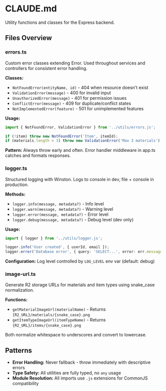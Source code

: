 # CLAUDE.md

Utility functions and classes for the Express backend.

## Files Overview

### errors.ts
Custom error classes extending Error. Used throughout services and controllers for consistent error handling.

**Classes:**
- `NotFoundError(entityName, id)` - 404 when resource doesn't exist
- `ValidationError(message)` - 400 for invalid input
- `UnauthorizedError(message)` - 401 for permission issues
- `ConflictError(message)` - 409 for duplicate/conflict states
- `NotImplementedError(feature)` - 501 for unimplemented features

**Usage:**
```typescript
import { NotFoundError, ValidationError } from '../utils/errors.js';

if (!item) throw new NotFoundError('Item', itemId);
if (materials.length > 3) throw new ValidationError('Max 3 materials');
```

**Pattern:** Always throw early and often. Error handler middleware in app.ts catches and formats responses.

### logger.ts
Structured logging with Winston. Logs to console in dev, file + console in production.

**Methods:**
- `logger.info(message, metadata?)` - Info level
- `logger.warn(message, metadata?)` - Warning level
- `logger.error(message, metadata?)` - Error level
- `logger.debug(message, metadata?)` - Debug level (dev only)

**Usage:**
```typescript
import { logger } from '../utils/logger.js';

logger.info('User created', { userId, email });
logger.error('Database error', { query: 'SELECT...', error: err.message });
```

**Configuration:** Log level controlled by `LOG_LEVEL` env var (default: debug)

### image-url.ts
Generate R2 storage URLs for materials and item types using snake_case normalization.

**Functions:**
- `getMaterialImageUrl(materialName)` - Returns `{R2_URL}/materials/{snake_case}.png`
- `getItemTypeImageUrl(itemTypeName)` - Returns `{R2_URL}/items/{snake_case}.png`

Both normalize whitespace to underscores and convert to lowercase.

## Patterns

- **Error Handling:** Never fallback - throw immediately with descriptive errors
- **Type Safety:** All utilities are fully typed, no `any` usage
- **Module Resolution:** All imports use `.js` extensions for CommonJS compatibility

